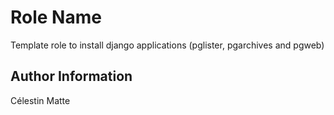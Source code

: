 Role Name
=========

Template role to install django applications (pglister, pgarchives and pgweb)


Author Information
------------------

Célestin Matte
